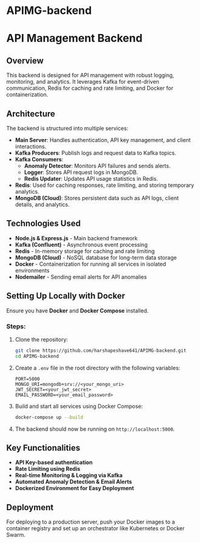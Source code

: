 # APIMG-backend

# API Management Backend

## Overview
This backend is designed for API management with robust logging, monitoring, and analytics. It leverages Kafka for event-driven communication, Redis for caching and rate limiting, and Docker for containerization.

## Architecture
The backend is structured into multiple services:

- **Main Server**: Handles authentication, API key management, and client interactions.
- **Kafka Producers**: Publish logs and request data to Kafka topics.
- **Kafka Consumers**:
  - **Anomaly Detector**: Monitors API failures and sends alerts.
  - **Logger**: Stores API request logs in MongoDB.
  - **Redis Updater**: Updates API usage statistics in Redis.
- **Redis**: Used for caching responses, rate limiting, and storing temporary analytics.
- **MongoDB (Cloud)**: Stores persistent data such as API logs, client details, and analytics.

## Technologies Used
- **Node.js & Express.js** - Main backend framework
- **Kafka (Confluent)** - Asynchronous event processing
- **Redis** - In-memory storage for caching and rate limiting
- **MongoDB (Cloud)** - NoSQL database for long-term data storage
- **Docker** - Containerization for running all services in isolated environments
- **Nodemailer** - Sending email alerts for API anomalies

## Setting Up Locally with Docker
Ensure you have **Docker** and **Docker Compose** installed.

### Steps:
1. Clone the repository:
   ```sh
   git clone https://github.com/harshapeshave641/APIMG-backend.git
   cd APIMG-backend
   ```

2. Create a `.env` file in the root directory with the following variables:
   ```env
   PORT=5000
   MONGO_URI=mongodb+srv://<your_mongo_uri>
   JWT_SECRET=<your_jwt_secret>
   EMAIL_PASSWORD=<your_email_password>
   ```

3. Build and start all services using Docker Compose:
   ```sh
   docker-compose up --build
   ```

4. The backend should now be running on `http://localhost:5000`.

## Key Functionalities
- **API Key-based authentication**
- **Rate Limiting using Redis**
- **Real-time Monitoring & Logging via Kafka**
- **Automated Anomaly Detection & Email Alerts**
- **Dockerized Environment for Easy Deployment**

## Deployment
For deploying to a production server, push your Docker images to a container registry and set up an orchestrator like Kubernetes or Docker Swarm.

